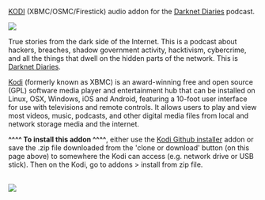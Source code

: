 <a href="kodi.tv">KODI<a> (XBMC/OSMC/Firestick) audio addon for the <a href="https://darknetdiaries.com/">Darknet Diaries</a> podcast.<br>

<img src="https://images.megaphone.fm/qWgH8AlNBPLs2BBdDKqkDSJ_Y2Dh3wJYPUf4YIOnU7c/plain/s3://megaphone-prod/podcasts/29bed80a-d8cc-11e8-b199-aba552a0bbdf/image/uploads_2F1562951997273-pdd2keiryql-99f75240ab90a579e25720d85d3057b2_2Fdarknet-diaries-rss.jpg"><br>

True stories from the dark side of the Internet. This is a podcast about hackers, breaches, shadow government activity, hacktivism, cybercrime, and all the things that dwell on the hidden parts of the network. This is <a href="https://darknetdiaries.com/">Darknet Diaries</a>.<br>

<a href="www.kodi.tv">Kodi</a> (formerly known as XBMC) is an award-winning free and open source (GPL) software media player and entertainment hub that can be installed on Linux, OSX, Windows, iOS and Android, featuring a 10-foot user interface for use with televisions and remote controls. It allows users to play and view most videos, music, podcasts, and other digital media files from local and network storage media and the internet.<br>

<b>^^^^ To install this addon ^^^^</b>, either use the <a href="https://www.tvaddons.co/github-browser-kodi/">Kodi Github installer</a> addon or save the .zip file downloaded from the 'clone or download' button (on this page above) to somewhere the Kodi can access (e.g. network drive or USB stick). Then on the Kodi, go to addons > install from zip file.<br>

<br><a href="http://www.kodi.tv"><img src="https://kodi.tv/sites/default/files/page/field_image/about--devices.jpg">
